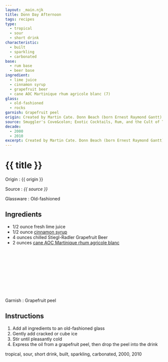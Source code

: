 ```yaml
---
layout: _main.njk
title: Donn Day Afternoon
tags: recipes
type:
  - tropical
  - sour
  - short drink
characteristic:
  - built
  - sparkling
  - carbonated
base:
  - rum base
  - beer base
ingredient:
  - lime juice
  - cinnamon syrup
  - grapefruit beer
  - cane AOC Martinique rhum agricole blanc (7)
glass:
  - old-fashioned
  - rocks
garnish: Grapefruit peel
origin: Created by Martin Cate. Donn Beach (born Ernest Raymond Gantt) was better known as Don the Beachcomber.
source: Smuggler's Cove&colon; Exotic Cocktails, Rum, and the Cult of Tiki
decade:
  - 2000
  - 2010
excerpt: Created by Martin Cate. Donn Beach (born Ernest Raymond Gantt) was better known as Don the Beachcomber.
---
```

<!-- markdownlint-disable MD025 -->
# {{ title }}
<!-- markdownlint-enable MD025 -->

Origin
  : {{ origin }}

Source
  : <cite><span data-pagefind-filter="Source">{{ source }}</span></cite>

Glassware
  : <span data-pagefind-filter="Glassware">Old-fashioned</span>

## Ingredients

* 1/2 ounce fresh lime juice
* 1/2 ounce [cinnamon syrup](/mixes/cinnamon-syrup)
* 4 ounces chilled Stiegl-Radler Grapefruit Beer
* 2 ounces [cane AOC Martinique rhum agricole blanc](/rums/03-rhum-cane-aoc-martinique-rhum-agricole-blanc/)<icon-l space="1em" class="bigger" label="(7)"><span class="with-icon"><svg class="icon"><use href="/assets/images/icons/circle-7.svg#circle-7"></use></svg></span></icon-l>

Garnish
  : <span data-pagefind-filter="Garnish">Grapefruit peel</span>

## Instructions

1. Add all ingredients to an old-fashioned glass
2. Gently add cracked or cube ice
3. Stir until pleasantly cold
4. Express the oil from a grapefruit peel, then drop the peel into the drink

</tiki-callout>

<div
  class="sr-only"
  data-cat[0]="Drink"
  data-type[0]="Tropical"
  data-type[1]="Sour"
  data-type[2]="Short drink"
  data-char[0]="Built"
  data-char[1]="Sparkling"
  data-char[2]="Carbonated"
  data-base[0]="Rum/Cane spirits"
  data-base[1]="Beer"
  data-ingredient[0]="Lime juice"
  data-ingredient[1]="Cinnamon syrup"
  data-ingredient[2]="Beer, grapefruit"
  data-ingredient[3]="Stiegl-Radler Grapefruit Beer"
  data-ingredient[4]="Cane AOC Martinique rhum agricole blanc [7]"
  data-pantry[0]="Grapefruit peel"
  data-juice[0]="Lime juice"
  data-syrup[0]="Cinnamon syrup"
  data-beer-wine[0]="Beer, grapefruit"
  data-beer-wine[1]="Stiegl-Radler Grapefruit Beer"
  data-liquor[0]="Cane AOC Martinique rhum agricole blanc [7]"
  data-origin[0]="Martin Cate"
  data-glass[0]="Rocks"
  data-decade[0]="2000"
  data-decade[1]="2010"
  data-pagefind-filter="
    Category[data-cat[0]],
    Type[data-type[0]],
    Type[data-type[1]],
    Type[data-type[2]],
    Characteristic[data-char[0]],
    Characteristic[data-char[1]],
    Characteristic[data-char[2]],
    Base[data-base[0]],
    Base[data-base[1]],
    Ingredient[data-ingredient[0]],
    Ingredient[data-ingredient[1]],
    Ingredient[data-ingredient[2]],
    Ingredient[data-ingredient[3]],
    Ingredient[data-ingredient[4]],
    Pantry[data-pantry[0]],
    Juice[data-juice[0]],
    Beer & Wine[data-beer-wine[0]],
    Beer & Wine[data-beer-wine[1]],
    Syrup[data-syrup[0]],
    Liquor[data-liquor[0]],
    Origin[data-origin[0]],
    Glassware[data-glass[0]],
    Decade[data-decade[0]],
    Decade[data-decade[1]]
    "
>
</div>

<div class="keywords" aria-hidden>tropical, sour, short drink, built, sparkling, carbonated, 2000, 2010</div>
